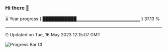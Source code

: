 ### Hi there 👋

⏳ Year progress { ███████████▁▁▁▁▁▁▁▁▁▁▁▁▁▁▁▁▁▁▁ } 37.13 %

---

⏰ Updated on Tue, 16 May 2023 12:15:07 GMT

![Progress Bar CI](https://github.com/Shyam-Makwana/GitHub-Actions-Demo/workflows/Progress%20Bar%20CI/badge.svg)
